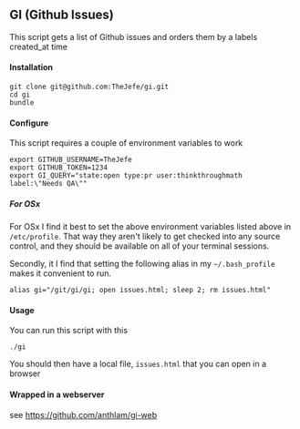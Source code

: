 ## GI (Github Issues)

This script gets a list of Github issues and orders them by a labels created_at time

#### Installation

    git clone git@github.com:TheJefe/gi.git
    cd gi
    bundle

#### Configure

This script requires a couple of environment variables to work

    export GITHUB_USERNAME=TheJefe
    export GITHUB_TOKEN=1234
    export GI_QUERY="state:open type:pr user:thinkthroughmath label:\"Needs QA\""

##### For OSx

For OSx I find it best to set the above environment variables listed above in `/etc/profile`. That way they aren't likely to get checked into any source control, and they should be available on all of your terminal sessions.

Secondly, it I find that setting the following alias in my `~/.bash_profile` makes it convenient to run.

    alias gi="/git/gi/gi; open issues.html; sleep 2; rm issues.html"

#### Usage

You can run this script with this

    ./gi

You should then have a local file, `issues.html` that you can open in a browser

#### Wrapped in a webserver

see https://github.com/anthlam/gi-web
